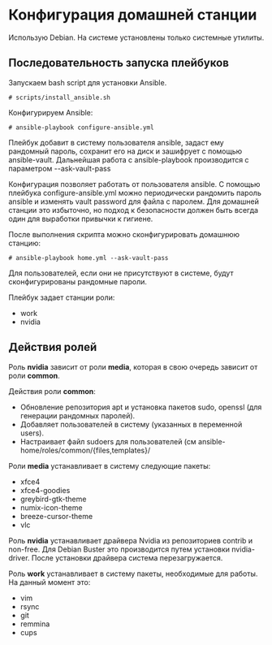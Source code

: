 # Конфигурация домашней станции
Использую Debian. На системе установлены только системные утилиты.

## Последовательность запуска плейбуков
Запускаем bash script для установки Ansible.
```
# scripts/install_ansible.sh
```
Конфигурируем Ansible:
```
# ansible-playbook configure-ansible.yml
```
Плейбук добавит в систему пользователя ansible, задаст ему рандомный пароль, 
сохранит его на диск и зашифрует с помощью ansible-vault.
Дальнейшая работа с ansible-playbook производится с параметром --ask-vault-pass

Конфигурация позволяет работать от пользователя ansible.
С помощью плейбука configure-ansible.yml можно периодически рандомить пароль ansible 
и изменять vault password для файла с паролем. Для домашней станции это избыточно, 
но подход к безопасности должен быть всегда один для выработки привычки к гигиене.

После выполнения скрипта можно сконфигурировать домашнюю станцию:
```
# ansible-playbook home.yml --ask-vault-pass
```

Для пользователей, если они не присутствуют в системе, будут сконфигурированы рандомные пароли.

Плейбук задает станции роли:
- work
- nvidia

## Действия ролей
Роль **nvidia** зависит от роли **media**, которая в свою очередь зависит от роли **common**.

Действия роли **common**:
- Обновление репозитория apt и установка пакетов sudo, openssl (для генерации рандомных паролей).
- Добавляет пользователей в систему (указанных в переменной users).
- Настраивает файл sudoers для пользователей (см ansible-home/roles/common/{files,templates}/

Роли **media** устанавливает в систему следующие пакеты:
- xfce4
- xfce4-goodies
- greybird-gtk-theme
- numix-icon-theme
- breeze-cursor-theme
- vlc

Роль **nvidia** устанавливает драйвера Nvidia из репозиториев contrib и non-free. 
Для Debian Buster это производится путем установки nvidia-driver.
После установки драйвера система перезагружается.

Роль **work** устанавливает в систему пакеты, необходимые для работы. На данный момент это:
- vim
- rsync
- git
- remmina
- cups